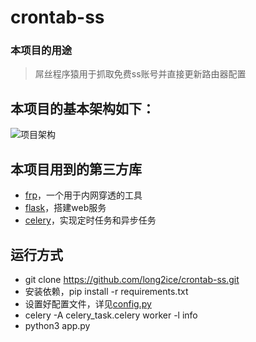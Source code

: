 # crontab-ss
### 本项目的用途

> 屌丝程序猿用于抓取免费ss账号并直接更新路由器配置

## 本项目的基本架构如下：

![项目架构](http://p9bxq42du.bkt.clouddn.com/crontab-ss.png)

## 本项目用到的第三方库

* [frp](https://github.com/fatedier/frp)，一个用于内网穿透的工具
* [flask](https://github.com/pallets/flask)，搭建web服务
* [celery](https://github.com/celery/celery)，实现定时任务和异步任务

## 运行方式
* git clone https://github.com/long2ice/crontab-ss.git
* 安装依赖，pip install -r requirements.txt
* 设置好配置文件，详见[config.py](https://github.com/long2ice/crontab-ss/blob/master/config.py)
* celery -A celery_task.celery worker -l info
* python3 app.py
